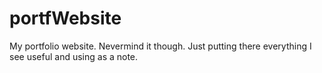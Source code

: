 # portfWebsite
My portfolio website. Nevermind it though. Just putting there everything I see useful and using as a note.
